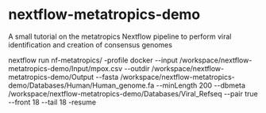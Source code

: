 # nextflow-metatropics-demo
A small tutorial on the metatropics Nextflow pipeline to perform viral identification and creation of consensus genomes

nextflow run nf-metatropics/ -profile docker --input /workspace/nextflow-metatropics-demo/Input/mpox.csv --outdir /workspace/nextflow-metatropics-demo/Output --fasta /workspace/nextflow-metatropics-demo/Databases/Human/Human_genome.fa --minLength 200 --dbmeta /workspace/nextflow-metatropics-demo/Databases/Viral_Refseq --pair true --front 18 --tail 18 -resume
 
